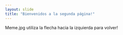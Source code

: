 ```yaml
---
layout: slide
title: "Bienvenidos a la segunda página!" 
---
```

Meme.jpg
utiliza la flecha hacia la izquierda para volver!
